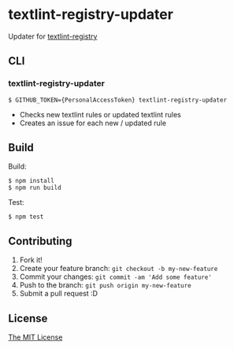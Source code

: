# textlint-registry-updater

Updater for [textlint-registry](https://github.com/io-monad/textlint-registry)

## CLI

### textlint-registry-updater

```
$ GITHUB_TOKEN={PersonalAccessToken} textlint-registry-updater
```

- Checks new textlint rules or updated textlint rules
- Creates an issue for each new / updated rule

## Build

Build:

```
$ npm install
$ npm run build
```

Test:

```
$ npm test
```

## Contributing

1. Fork it!
2. Create your feature branch: `git checkout -b my-new-feature`
3. Commit your changes: `git commit -am 'Add some feature'`
4. Push to the branch: `git push origin my-new-feature`
5. Submit a pull request :D

## License

[The MIT License](LICENSE)
